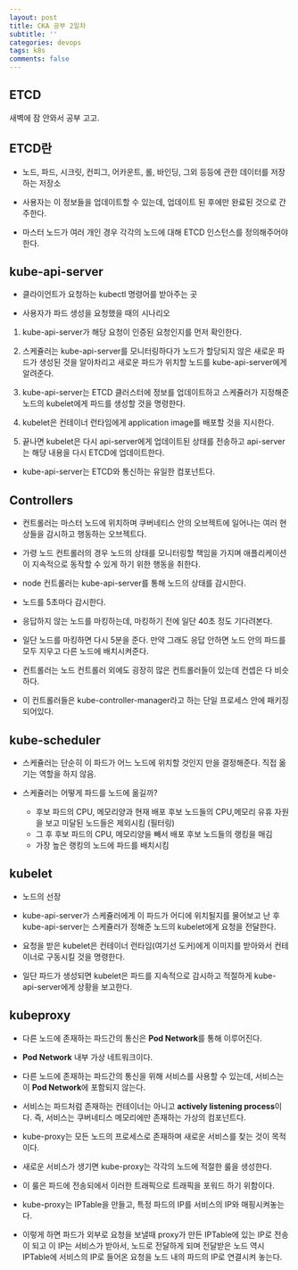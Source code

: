 ```yaml
---
layout: post
title: CKA 공부 2일차
subtitle: ''
categories: devops
tags: k8s
comments: false
---
```


## ETCD

새벽에 잠 안와서 공부 고고.

## ETCD란

- 노드, 파드, 시크릿, 컨피그, 어카운트, 롤, 바인딩, 그외 등등에 관한 데이터를 저장하는 저장소

- 사용자는 이 정보들을 업데이트할 수 있는데, 업데이트 된 후에만 완료된 것으로 간주한다.

- 마스터 노드가 여러 개인 경우 각각의 노드에 대해 ETCD 인스턴스를 정의해주어야한다.

## kube-api-server

- 클라이언트가 요청하는 kubectl 명령어를 받아주는 곳

- 사용자가 파드 생성을 요청했을 때의 시나리오

1. kube-api-server가 해당 요청이 인증된 요청인지를 먼저 확인한다.

2. 스케쥴러는 kube-api-server를 모니터링하다가 노드가 할당되지 않은 새로운 파드가 생성된 것을 알아차리고 새로운 파드가 위치할 노드를 kube-api-server에게 알려준다.

3. kube-api-server는 ETCD 클러스터에 정보를 업데이트하고 스케쥴러가 지정해준 노드의 kubelet에게 파드를 생성할 것을 명령한다.

4. kubelet은 컨테이너 런타임에게 application image를 배포할 것을 지시한다.

5. 끝나면 kubelet은 다시 api-server에게 업데이트된 상태를 전송하고 api-server는 해당 내용을 다시 ETCD에 업데이트한다.

- kube-api-server는 ETCD와 통신하는 유일한 컴포넌트다.

## Controllers

- 컨트롤러는 마스터 노드에 위치하며 쿠버네티스 안의 오브젝트에 일어나는 여러 현상들을 감시하고 행동하는 오브젝트다.

- 가령 노드 컨트롤러의 경우 노드의 상태를 모니터링할 책임을 가지며 애플리케이션이 지속적으로 동작할 수 있게 하기 위한 행동을 취한다.

- node 컨트롤러는 kube-api-server를 통해 노드의 상태를 감시한다.

- 노드를 5초마다 감시한다.

- 응답하지 않는 노드를 마킹하는데, 마킹하기 전에 일단 40초 정도 기다려본다.

- 일단 노드를 마킹하면 다시 5분을 준다. 만약 그래도 응답 안하면 노드 안의 파드를 모두 지우고 다른 노드에 배치시켜준다.

- 컨트롤러는 노드 컨트롤러 외에도 굉장히 많은 컨트롤러들이 있는데 컨셉은 다 비슷하다.

- 이 컨트롤러들은 kube-controller-manager라고 하는 단일 프로세스 안에 패키징되어있다.

## kube-scheduler

- 스케쥴러는 단순히 이 파드가 어느 노드에 위치할 것인지 만을 결정해준다. 직접 옮기는 역할을 하지 않음.

- 스케쥴러는 어떻게 파드를 노드에 옮길까?
  - 후보 파드의 CPU, 메모리양과 현재 배포 후보 노드들의 CPU,메모리 유휴 자원을 보고 미달된 노드들은 제외시킴 (필터링)
  - 그 후 후보 파드의 CPU, 메모리양을 빼서 배포 후보 노드들의 랭킹을 매김
  - 가장 높은 랭킹의 노드에 파드를 배치시킴

## kubelet

- 노드의 선장
- kube-api-server가 스케쥴러에게 이 파드가 어디에 위치될지를 물어보고 난 후 kube-api-server는 스케쥴러가 정해준 노드의 kubelet에게 요청을 전달한다.

- 요청을 받은 kubelet은 컨테이너 런타임(여기선 도커)에게 이미지를 받아와서 컨테이너로 구동시킬 것을 명령한다.

- 일단 파드가 생성되면 kubelet은 파드를 지속적으로 감시하고 적절하게 kube-api-server에게 상황을 보고한다.

## kubeproxy

- 다른 노드에 존재하는 파드간의 통신은 **Pod Network**를 통해 이루어진다.

- **Pod Network** 내부 가상 네트워크이다.

- 다른 노드에 존재하는 파드간의 통신을 위해 서비스를 사용할 수 있는데, 서비스는 이 **Pod Network**에 포함되지 않는다.

- 서비스는 파드처럼 존재하는 컨테이너는 아니고 **actively listening process**이다. 즉, 서비스는 쿠버네티스 메모리에만 존재하는 가상의 컴포넌트다.

- kube-proxy는 모든 노드의 프로세스로 존재하며 새로운 서비스를 찾는 것이 목적이다.

- 새로운 서비스가 생기면 kube-proxy는 각각의 노드에 적절한 룰을 생성한다.

- 이 룰은 파드에 전송되에서 이러한 트래픽으로 트래픽을 포워드 하기 위함이다.

- kube-proxy는 IPTable을 만들고, 특정 파드의 IP를 서비스의 IP와 매핑시켜놓는다.

- 이렇게 하면 파드가 외부로 요청을 보낼때 proxy가 만든 IPTable에 있는 IP로 전송이 되고 이 IP는 서비스가 받아서, 노드로 전달하게 되며 전달받은 노드 역시 IPTable에 서비스의 IP로 들어온 요청을 노드 내의 파드의 IP로 연결시켜 놓는다.
